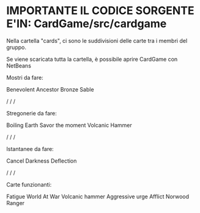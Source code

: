 IMPORTANTE IL CODICE SORGENTE E'IN: CardGame/src/cardgame
=======================================================================


Nella cartella "cards", ci sono le suddivisioni delle carte tra i membri del gruppo.

Se viene scaricata tutta la cartella, è possibile aprire CardGame con NetBeans




Mostri da fare:

Benevolent Ancestor
Bronze Sable

\/ \/ \/

Stregonerie da fare:

Boiling Earth
Savor the moment
Volcanic Hammer

\/ \/ \/

Istantanee da fare:

Cancel
Darkness
Deflection

\/ \/ \/

Carte funzionanti:

Fatigue
World At War
Volcanic hammer
Aggressive urge
Afflict
Norwood Ranger
